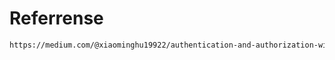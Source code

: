 # Referrense
```sh
https://medium.com/@xiaominghu19922/authentication-and-authorization-with-nodejs-react-and-typescript-part-2-ae9d320e4f74
```